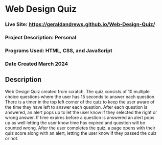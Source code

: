 # Web Design Quiz
### Live Site: https://geraldandrews.github.io/Web-Design-Quiz/

### Project Description: Personal
### Programs Used: HTML, CSS, and JavaScript
### Date Created March 2024

## Description
Web Design Quiz created from scratch. The quiz consists of 10 multiple choice questions where the user has 15 seconds to answer each question. There is a timer in the top left corner of the
quiz to keep the user aware of the time they have left to answer each question. After each question is answered, an alert pops up to let the user know if they selected the right or wrong
answer. If time expires before a question is answered an alert pops up as well letting the user know time has expired and question will be counted wrong. After the user completes the quiz, a
page opens with their quiz score along with an alert, letting the user know if they passed the quiz or not.
